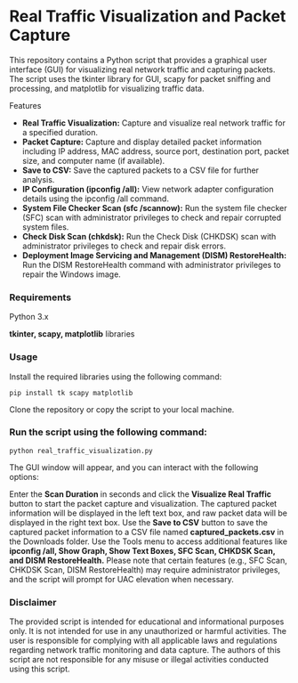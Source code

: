 # Real Traffic Visualization and Packet Capture

This repository contains a Python script that provides a graphical user interface (GUI) for visualizing real network traffic and capturing packets. 
The script uses the tkinter library for GUI, scapy for packet sniffing and processing, and matplotlib for visualizing traffic data.

Features
* **Real Traffic Visualization:** Capture and visualize real network traffic for a specified duration.
* **Packet Capture:** Capture and display detailed packet information including IP address, MAC address, source port, destination port, packet size, and computer name (if available).
* **Save to CSV:** Save the captured packets to a CSV file for further analysis.
* **IP Configuration (ipconfig /all):** View network adapter configuration details using the ipconfig /all command.
* **System File Checker Scan (sfc /scannow):** Run the system file checker (SFC) scan with administrator privileges to check and repair corrupted system files.
* **Check Disk Scan (chkdsk):** Run the Check Disk (CHKDSK) scan with administrator privileges to check and repair disk errors.
* **Deployment Image Servicing and Management (DISM) RestoreHealth:** Run the DISM RestoreHealth command with administrator privileges to repair the Windows image.

### Requirements
Python 3.x

**tkinter, scapy, matplotlib** libraries

### Usage
Install the required libraries using the following command:
```
pip install tk scapy matplotlib
```

Clone the repository or copy the script to your local machine.

### Run the script using the following command:
```
python real_traffic_visualization.py

```

The GUI window will appear, and you can interact with the following options:

Enter the **Scan Duration** in seconds and click the **Visualize Real Traffic** button to start the packet capture and visualization.
The captured packet information will be displayed in the left text box, and raw packet data will be displayed in the right text box.
Use the **Save to CSV** button to save the captured packet information to a CSV file named **captured_packets.csv** in the Downloads folder.
Use the Tools menu to access additional features like **ipconfig /all, Show Graph, Show Text Boxes, SFC Scan, CHKDSK Scan, and DISM RestoreHealth.**
Please note that certain features (e.g., SFC Scan, CHKDSK Scan, DISM RestoreHealth) may require administrator privileges, and the script will prompt for UAC elevation when necessary.

### Disclaimer
The provided script is intended for educational and informational purposes only. It is not intended for use in any unauthorized or harmful activities. 
The user is responsible for complying with all applicable laws and regulations regarding network traffic monitoring and data capture. 
The authors of this script are not responsible for any misuse or illegal activities conducted using this script.
